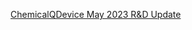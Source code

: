 [ChemicalQDevice May 2023 R&D Update](https://www.chemicalqdevice.com/chemicalqdevice-may-2023-rd-update)

